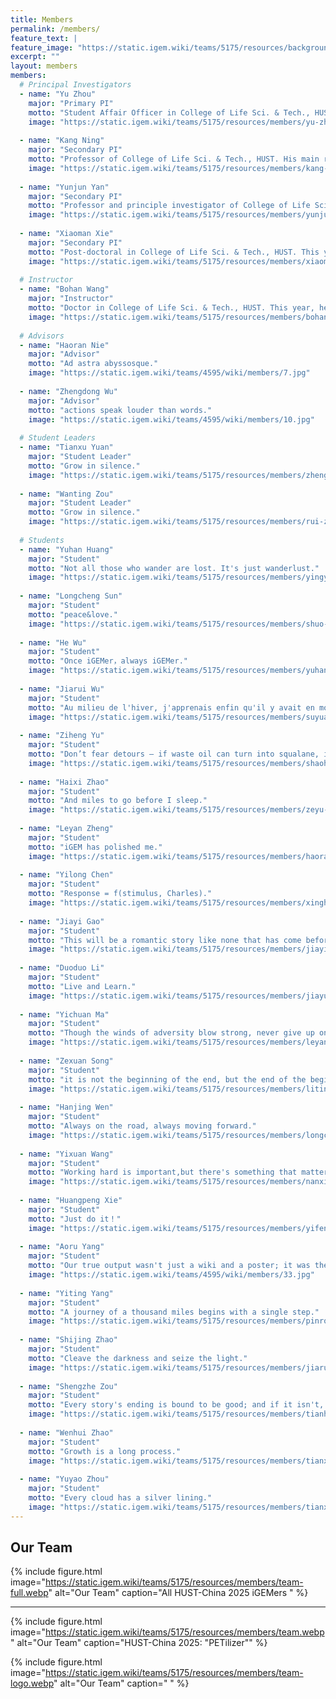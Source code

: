 ```yaml
---
title: Members
permalink: /members/
feature_text: |
feature_image: "https://static.igem.wiki/teams/5175/resources/background/bg-members.webp"
excerpt: ""
layout: members
members:
  # Principal Investigators
  - name: "Yu Zhou"
    major: "Primary PI"
    motto: "Student Affair Officer in College of Life Sci. & Tech., HUST. This year, she is the primary PI of our team and helps us finish our project in many areas. Thank for her assistance through the whole season."
    image: "https://static.igem.wiki/teams/5175/resources/members/yu-zhou.webp"
  
  - name: "Kang Ning"
    major: "Secondary PI"
    motto: "Professor of College of Life Sci. & Tech., HUST. His main research area is bioinformatics. Thanks for his suggestions to our modeling."
    image: "https://static.igem.wiki/teams/5175/resources/members/kang-ning.webp"
  
  - name: "Yunjun Yan"
    major: "Secondary PI"
    motto: "Professor and principle investigator of College of Life Sci. & Tech., HUST. Prof. Yan provides lab for us to experiment. He gives us many precious suggestions to our project."
    image: "https://static.igem.wiki/teams/5175/resources/members/yunjun-yan.webp"
  
  - name: "Xiaoman Xie"
    major: "Secondary PI"
    motto: "Post-doctoral in College of Life Sci. & Tech., HUST. This year, she provided us with a lot of experimental guidance and helped us complete the project."
    image: "https://static.igem.wiki/teams/5175/resources/members/xiaoman-xie.webp"
  
  # Instructor
  - name: "Bohan Wang"
    major: "Instructor"
    motto: "Doctor in College of Life Sci. & Tech., HUST. This year, he provided us with a lot of human-practice guidance and helped us make a integrated social research for our project."
    image: "https://static.igem.wiki/teams/5175/resources/members/bohan-wang.webp"
  
  # Advisors
  - name: "Haoran Nie"
    major: "Advisor"
    motto: "Ad astra abyssosque."
    image: "https://static.igem.wiki/teams/4595/wiki/members/7.jpg"
  
  - name: "Zhengdong Wu"
    major: "Advisor"
    motto: "actions speak louder than words."
    image: "https://static.igem.wiki/teams/4595/wiki/members/10.jpg"
  
  # Student Leaders
  - name: "Tianxu Yuan"
    major: "Student Leader"
    motto: "Grow in silence."
    image: "https://static.igem.wiki/teams/5175/resources/members/zhengdong-wu.webp"
  
  - name: "Wanting Zou"
    major: "Student Leader"
    motto: "Grow in silence."
    image: "https://static.igem.wiki/teams/5175/resources/members/rui-zhu.webp"
  
  # Students
  - name: "Yuhan Huang"
    major: "Student"
    motto: "Not all those who wander are lost. It's just wanderlust."
    image: "https://static.igem.wiki/teams/5175/resources/members/yingying-he.webp"
  
  - name: "Longcheng Sun"
    major: "Student"
    motto: "peace&love."
    image: "https://static.igem.wiki/teams/5175/resources/members/shuo-yan.webp"
  
  - name: "He Wu"
    major: "Student"
    motto: "Once iGEMer，always iGEMer."
    image: "https://static.igem.wiki/teams/5175/resources/members/yuhan-zou.webp"
  
  - name: "Jiarui Wu"
    major: "Student"
    motto: "Au milieu de l'hiver, j'apprenais enfin qu'il y avait en moi un été invincible."
    image: "https://static.igem.wiki/teams/5175/resources/members/suyuan-jiang.webp"
  
  - name: "Ziheng Yu"
    major: "Student"
    motto: "Don’t fear detours — if waste oil can turn into squalane, imagine what your life can become."
    image: "https://static.igem.wiki/teams/5175/resources/members/shaoheng-lyu.webp"
  
  - name: "Haixi Zhao"
    major: "Student"
    motto: "And miles to go before I sleep."
    image: "https://static.igem.wiki/teams/5175/resources/members/zeyu-miao.webp"
  
  - name: "Leyan Zheng"
    major: "Student"
    motto: "iGEM has polished me."
    image: "https://static.igem.wiki/teams/5175/resources/members/haoran-nie.webp"
  
  - name: "Yilong Chen"
    major: "Student"
    motto: "Response = f(stimulus, Charles)."
    image: "https://static.igem.wiki/teams/5175/resources/members/xinghao-xiong.webp"
  
  - name: "Jiayi Gao"
    major: "Student"
    motto: "This will be a romantic story like none that has come before."
    image: "https://static.igem.wiki/teams/5175/resources/members/jiayin-zhang.webp"
  
  - name: "Duoduo Li"
    major: "Student"
    motto: "Live and Learn."
    image: "https://static.igem.wiki/teams/5175/resources/members/jiayue-su.webp"
  
  - name: "Yichuan Ma"
    major: "Student"
    motto: "Though the winds of adversity blow strong, never give up on life."
    image: "https://static.igem.wiki/teams/5175/resources/members/leyan-zheng.webp"
  
  - name: "Zexuan Song"
    major: "Student"
    motto: "it is not the beginning of the end, but the end of the beginning."
    image: "https://static.igem.wiki/teams/5175/resources/members/liting-feng.webp"
  
  - name: "Hanjing Wen"
    major: "Student"
    motto: "Always on the road, always moving forward."
    image: "https://static.igem.wiki/teams/5175/resources/members/longcheng-sun.webp"
  
  - name: "Yixuan Wang"
    major: "Student"
    motto: "Working hard is important,but there's something that matters even more:believing in yourself."
    image: "https://static.igem.wiki/teams/5175/resources/members/nanxi-yi.webp"
  
  - name: "Huangpeng Xie"
    major: "Student"
    motto: "Just do it！"
    image: "https://static.igem.wiki/teams/5175/resources/members/yifeng-xiong.webp"
  
  - name: "Aoru Yang"
    major: "Student"
    motto: "Our true output wasn't just a wiki and a poster; it was the number of times Adobe crashed at 3 a.m. (It was worth it.)"
    image: "https://static.igem.wiki/teams/4595/wiki/members/33.jpg"
  
  - name: "Yiting Yang"
    major: "Student"
    motto: "A journey of a thousand miles begins with a single step."
    image: "https://static.igem.wiki/teams/5175/resources/members/pinrong-qian.webp"
  
  - name: "Shijing Zhao"
    major: "Student"
    motto: "Cleave the darkness and seize the light."
    image: "https://static.igem.wiki/teams/5175/resources/members/jiarui-wu.webp"
  
  - name: "Shengzhe Zou"
    major: "Student"
    motto: "Every story's ending is bound to be good; and if it isn't, that simply means the final chapter hasn't come yet."
    image: "https://static.igem.wiki/teams/5175/resources/members/tianhao-wang.webp"
  
  - name: "Wenhui Zhao"
    major: "Student"
    motto: "Growth is a long process."
    image: "https://static.igem.wiki/teams/5175/resources/members/tianxi-kang.webp"
  
  - name: "Yuyao Zhou"
    major: "Student"
    motto: "Every cloud has a silver lining."
    image: "https://static.igem.wiki/teams/5175/resources/members/tianxu-yuan.webp"
---
```


## Our Team

{% include figure.html 
   image="https://static.igem.wiki/teams/5175/resources/members/team-full.webp" 
   alt="Our Team" 
   caption="All HUST-China 2025 iGEMers " %}

---

{% include figure.html 
   image="https://static.igem.wiki/teams/5175/resources/members/team.webp" 
   alt="Our Team" 
   caption="HUST-China 2025: \"PETilizer\"" %}

{% include figure.html 
   image="https://static.igem.wiki/teams/5175/resources/members/team-logo.webp" 
   alt="Our Team" 
   caption=" " %}
